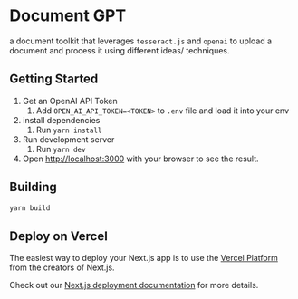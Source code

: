 # Document GPT
a document toolkit that leverages `tesseract.js` and `openai` to upload a document and process it using different ideas/ techniques.

## Getting Started
1. Get an OpenAI API Token
   1. Add `OPEN_AI_API_TOKEN=<TOKEN>` to `.env` file and load it into your env
2. install dependencies
   1. Run `yarn install`
3. Run development server
   1. Run `yarn dev`
4. Open [http://localhost:3000](http://localhost:3000) with your browser to see the result.

## Building
```bash
yarn build
```

## Deploy on Vercel

The easiest way to deploy your Next.js app is to use the [Vercel Platform](https://vercel.com/new?utm_medium=default-template&filter=next.js&utm_source=create-next-app&utm_campaign=create-next-app-readme) from the creators of Next.js.

Check out our [Next.js deployment documentation](https://nextjs.org/docs/deployment) for more details.
